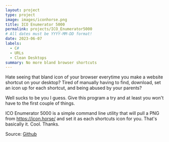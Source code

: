 ```yaml
---
layout: project
type: project
image: images/iconhorse.png
title: ICO Enumerator 5000
permalink: projects/ICO_Enumerator5000
# All dates must be YYYY-MM-DD format!
date: 2023-06-07
labels:
  - C#
  - URLs
  - Clean Desktops
summary: No more bland browser shortcuts
---
```


Hate seeing that bland icon of your browser everytime you make a website shortcut on your desktop? Tired of manually having to find, download, set an icon up for each shortcut, and being abused by your parents?

Well sucks to be you I guess. Give this program a try and at least you won't have to the first couple of things.

 ICO Enumerator 5000 is a simple command line utility that will pull a PNG from https://icon.horse/ and set it as each shortcuts icon for you.
That's basically it. Cool. Thanks.

Source: [Github](https://github.com/Joexv/ICO_Enumerator5000)


